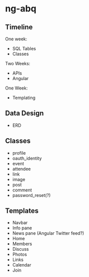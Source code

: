 # ng-abq

## Timeline

One week:
- SQL Tables
- Classes

Two Weeks:
- APIs
- Angular

One Week:
- Templating

## Data Design

- ERD

## Classes

- profile
- oauth_identity
- event
- attendee
- link
- image
- post
- comment
- password_reset(?)

## Templates

- Navbar
- Info pane
- News pane (Angular Twitter feed?)
- Home
- Members
- Discuss
- Photos
- Links
- Calendar
- Join
